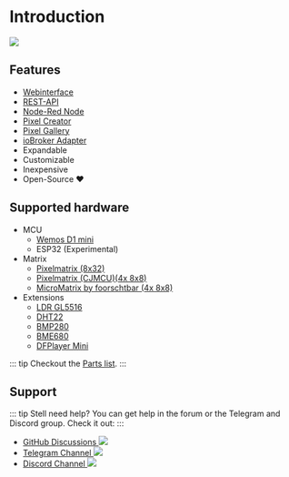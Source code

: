 # Introduction

![](/pixelit_pic.jpeg)

## Features

-   [Webinterface](webinterface.html)
-   [REST-API](api.html)
-   [Node-Red Node](tools.html#node-red)
-   [Pixel Creator](tools.html#pixel-creator)
-   [Pixel Gallery](tools.html#pixel-gallery)
-   [ioBroker Adapter](iobroker.html)
-   Expandable
-   Customizable
-   Inexpensive
-   Open-Source :heart:

## Supported hardware

- MCU
  -   [Wemos D1 mini](hardware.html#minimal-setup-basis)
  -   ESP32 (Experimental)
- Matrix
  -   [Pixelmatrix (8x32)](hardware.html#minimal-setup-basis)
  -   [Pixelmatrix (CJMCU)(4x 8x8)](hardware.html#minimal-setup-basis)
  -   [MicroMatrix by foorschtbar (4x 8x8)](hardware.html#minimal-setup-basis)
- Extensions
  -   [LDR GL5516](hardware.html#ldr-gl5516-sensor-upgrade-brightness-lux)
  -   [DHT22](hardware.html#dht22-sensor-upgrade-temperature-humidity)
  -   [BMP280](hardware.html#bme280-sensor-upgrade-temperature-humidity-pressure)
  -   [BME680](hardware.html#bme680-sensor-upgrade-temperature-humidity-pressure-gas)
  -   [DFPlayer Mini](hardware.html#dfplayer-mini-upgrade-mp3-player)

::: tip
Checkout the [Parts list](hardware.html#parts-list).
:::

## Support

::: tip
Stell need help? You can get help in the forum or the Telegram and Discord group. Check it out:
:::

- [GitHub Discussions ![](https://img.shields.io/github/discussions/pixelit-project/PixelIt)](https://github.com/pixelit-project/PixelIt/discussions)
- [Telegram Channel ![](https://img.shields.io/endpoint?style=flat&url=https%3A%2F%2Frunkit.io%2Fdamiankrawczyk%2Ftelegram-badge%2Fbranches%2Fmaster%3Furl%3Dhttps%3A%2F%2Ft.me%2Fpixelitdisplay)](https://t.me/pixelitdisplay)
- [Discord Channel ![](https://img.shields.io/discord/558849582377861122?logo=discord)](https://discord.gg/JHE9P9zczW)